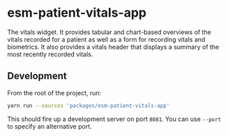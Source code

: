 # esm-patient-vitals-app

The vitals widget. It provides tabular and chart-based overviews of the vitals recorded for a patient as well as a form for recording vitals and biometrics. It also provides a vitals header that displays a summary of the most recently recorded vitals.

## Development

From the root of the project, run:

```bash
yarn run --sources 'packages/esm-patient-vitals-app'
```

This should fire up a development server on port `8081`. You can use `--port` to specify an alternative port.